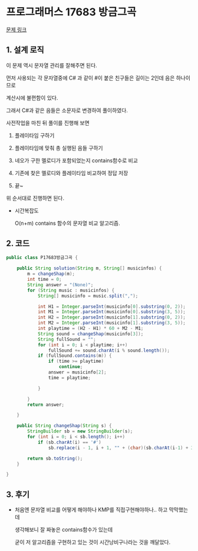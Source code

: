 # 프로그래머스 17683 방금그곡

[문제 링크](https://programmers.co.kr/learn/courses/30/lessons/17683)



## 1. 설계 로직

이 문제 역시 문자열 관리를 잘해주면 된다.

 

먼저 사용되는 각 문자열중에 C# 과 같이 #이 붙은 친구들은 길이는 2인데 음은 하나이므로

계산시에 불편함이 있다.

그래서 C#과 같은 음들은 소문자로 변경하여 풀이하였다.

 

사전작업을 마친 뒤 풀이를 진행해 보면

1. 플레이타임 구하기

2. 플레이타임에 맞춰 총 실행된 음들 구하기

3. 네오가 구한 멜로디가 포함되었는지 contains함수로 비교

4. 기존에 찾은 멜로디와 플레이타임 비교하여 정답 저장

5. 끝~

 

위 순서대로 진행하면 된다.

 

- 시간복잡도

  O(n+m) contains 함수의 문자열 비교 알고리즘.

## 2. 코드

```java
public class P17683방금그곡 {
	
	public String solution(String m, String[] musicinfos) {
		m = changeShap(m);
		int time = 0;
 		String answer = "(None)";
		for (String music : musicinfos) {
			String[] musicinfo = music.split(",");

			int H1 = Integer.parseInt(musicinfo[0].substring(0, 2));
			int M1 = Integer.parseInt(musicinfo[0].substring(3, 5));
			int H2 = Integer.parseInt(musicinfo[1].substring(0, 2));
			int M2 = Integer.parseInt(musicinfo[1].substring(3, 5));
			int playtime = (H2 - H1) * 60 + M2 - M1;
			String sound = changeShap(musicinfo[3]);
			String fullSound = "";
			for (int i = 0; i < playtime; i++)
				fullSound += sound.charAt(i % sound.length());
			if (fullSound.contains(m)) {
				if (time >= playtime)
					continue;
				answer = musicinfo[2];
				time = playtime;

			}

		}
		return answer;

	}

	public String changeShap(String s) {
		StringBuilder sb = new StringBuilder(s);
		for (int i = 0; i < sb.length(); i++)
			if (sb.charAt(i) == '#')
				sb.replace(i - 1, i + 1, "" + (char)(sb.charAt(i-1) + 32));

		return sb.toString();
	}

}

```



## 3. 후기

- 처음엔 문자열 비교를 어떻게 해야하나 KMP를 직접구현해야하나.. 하고 막막했는데

  생각해보니 잘 짜놓은 contains함수가 있는데

  굳이 저 알고리즘을 구현하고 있는 것이 시간낭비구나라는 것을 깨달았다.
